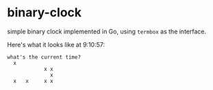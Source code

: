 # binary-clock

simple binary clock implemented in Go, using `termbox` as the interface.

Here's what it looks like at 9:10:57:
```
what's the current time?
  x 
            x x
              x
  x   x     x x
```
